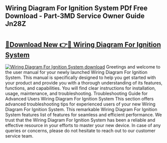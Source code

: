 ## Wiring Diagram For Ignition System PDf Free Download - Part-3MD Service Owner Guide Jn28Z

# <h2><a href="http://dfok84b.blite.top/?on=Wiring+Diagram+For+Ignition+System">🔗Download New 👉🔴 Wiring Diagram For Ignition System</a></h2>

[![Wiring Diagram For Ignition System download](https://i.imgur.com/lujVjoI.png)](http://dfok84b.blite.top/?on=Wiring+Diagram+For+Ignition+System)
Greetings and welcome to the user manual for your newly launched Wiring Diagram For Ignition System. This manual is specifically designed to help you get started with your product and provide you with a thorough understanding of its features, functions, and capabilities. You will find clear instructions for installation, usage, maintenance, and troubleshooting. Troubleshooting Guide for Advanced Users Wiring Diagram For Ignition System This section offers advanced troubleshooting tips for experienced users of your new Wiring Diagram For Ignition System. This remarkable Wiring Diagram For Ignition System features list of features for seamless and efficient performance. We trust that the Wiring Diagram For Ignition System has been a reliable and effective resource in your efforts to master your new device. In case of any queries or concerns, please do not hesitate to reach out to our customer service team.
